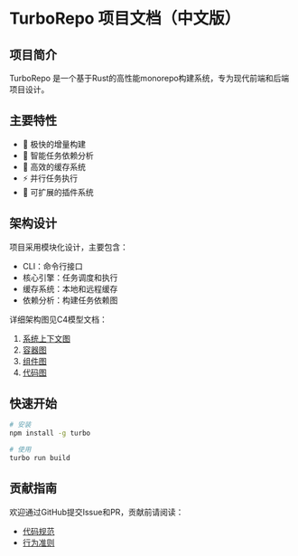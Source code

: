 # TurboRepo 项目文档（中文版）

## 项目简介
TurboRepo 是一个基于Rust的高性能monorepo构建系统，专为现代前端和后端项目设计。

## 主要特性
- 🚀 极快的增量构建
- 🔗 智能任务依赖分析
- 💾 高效的缓存系统
- ⚡ 并行任务执行
- 🔧 可扩展的插件系统

## 架构设计
项目采用模块化设计，主要包含：
- CLI：命令行接口
- 核心引擎：任务调度和执行
- 缓存系统：本地和远程缓存
- 依赖分析：构建任务依赖图

详细架构图见C4模型文档：
1. [系统上下文图](c4_context.puml)
2. [容器图](c4_container.puml) 
3. [组件图](c4_component.puml)
4. [代码图](c4_code.puml)

## 快速开始
```bash
# 安装
npm install -g turbo

# 使用
turbo run build
```

## 贡献指南
欢迎通过GitHub提交Issue和PR，贡献前请阅读：
- [代码规范](CONTRIBUTING.md)
- [行为准则](CODE_OF_CONDUCT.md)
